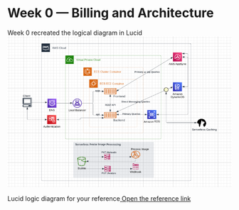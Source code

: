# Week 0 — Billing and Architecture
Week 0 recreated the logical diagram in Lucid <br />
![logical diagram](/journal/assets/Logical-diagram.PNG) <br />

Lucid logic diagram for your reference<a href="https://lucid.app/lucidchart/99c9e132-611f-4a56-bbfd-ff81e87b42b6/edit?viewport_loc=-380%2C-688%2C2220%2C1088%2C0_0&invitationId=inv_1b8bb36b-e9d0-4fc0-9674-17aefc62979b" target="_blank"> Open the reference link </a>
 
 <br />
 
